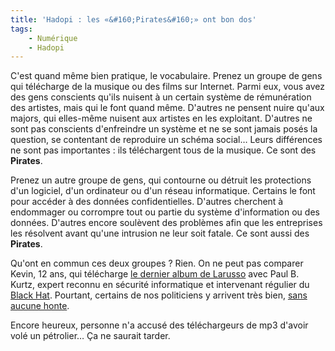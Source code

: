 ```yaml
---
title: 'Hadopi : les «&#160;Pirates&#160;» ont bon dos'
tags:
    - Numérique
    - Hadopi
---
```


C'est quand même bien pratique, le vocabulaire. Prenez un groupe de gens qui
télécharge de la musique ou des films sur Internet. Parmi eux, vous avez des
gens conscients qu'ils nuisent à un certain système de rémunération des
artistes, mais qui le font quand même. D'autres ne pensent nuire qu'aux majors,
qui elles-même nuisent aux artistes en les exploitant. D'autres ne sont pas
conscients d'enfreindre un système et ne se sont jamais posés la question, se
contentant de reproduire un schéma social… Leurs différences ne sont pas
importantes&nbsp;: ils téléchargent tous de la musique. Ce sont des **Pirates**.

Prenez un autre groupe de gens, qui contourne ou détruit les protections d'un
logiciel, d'un ordinateur ou d'un réseau informatique. Certains le font pour
accéder à des données confidentielles. D'autres cherchent à endommager ou
corrompre tout ou partie du système d'information ou des données. D'autres
encore soulèvent des problèmes afin que les entreprises les résolvent avant
qu'une intrusion ne leur soit fatale. Ce sont aussi des **Pirates**.

Qu'ont en commun ces deux groupes&nbsp;? Rien. On ne peut pas comparer Kevin, 12
ans, qui télécharge
[le dernier album de Larusso](http://www.theinquirer.fr/2009/02/24/larusso-pauvre-chanteuse-victime-du-telechargement-illegal.html)
avec Paul B. Kurtz, expert reconnu en sécurité informatique et intervenant
régulier du [Black Hat](http://www.blackhat.com/). Pourtant, certains de nos
politiciens y arrivent très bien,
[sans aucune honte](http://www.agoravox.fr/tribune-libre/article/fermeture-de-jaimelesartistes-fr-53163).

Encore heureux, personne n'a accusé des téléchargeurs de mp3 d'avoir volé un
pétrolier… Ça ne saurait tarder.
